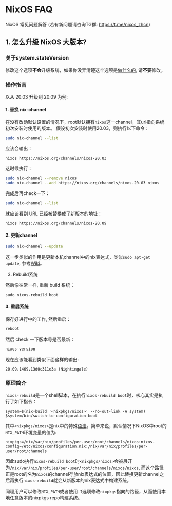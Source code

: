 # NixOS FAQ
NixOS 常见问题解答  (若有新问题请咨询TG群: https://t.me/nixos_zhcn)


## 1. 怎么升级 NixOS 大版本?

### 关于system.stateVersion

修改这个选项**不会**升级系统，如果你没弄清楚这个选项是[做什么的](https://github.com/NixOS/nixpkgs/blob/master/nixos/modules/misc/version.nix#L56), 请**不要**修改。

### 操作指南

以从 20.03 升级到 20.09 为例:

#### 1. 替换 nix-channel

在没有改动默认设置的情况下，root默认拥有`nixos`这一channel，其url指向系统初次安装时使用的版本。
假设初次安装时使用20.03，则执行以下命令：

```sh
sudo nix-channel --list
```
应该会输出：

```
nixos https://nixos.org/channels/nixos-20.03
```

这时候执行：

```sh
sudo nix-channel --remove nixos
sudo nix-channel --add https://nixos.org/channels/nixos-20.03 nixos
```

完成后再check一下：

```sh
sudo nix-channel --list
```

就应该看到 URL 已经被替换成了新版本的地址：

```
nixos https://nixos.org/channels/nixos-20.09
```

#### 2. 更新channel

```sh
sudo nix-channel --update
```
这一步类似的作用是更新本机channel中的nix表达式，类似`sudo apt-get update`, 参考[Wiki](https://nixos.wiki/wiki/Cheatsheet)。

3. Rebuild系统

然后像往常一样, 重新 build 系统：

```
sudo nixos-rebuild boot

```

#### 3. 重启系统

保存好进行中的工作, 然后重启：

```sh
reboot
```

然后 check 一下版本号是否最新：

```sh
nixos-version
```

现在应该能看到类似下面这样的输出:

```
20.09.1469.13d0c311e3a (Nightingale)
```

### 原理简介

`nixos-rebuild`是一个shell脚本，在执行`nixos-rebuild boot`时，核心其实是执行了如下指令：
```
system=$(nix-build '<nixpkgs/nixos>' --no-out-link -A system)
$system/bin/switch-to-configuration boot
```
其中`<nixpkgs/nixos>`是nix中的特殊[语法](https://nixos.org/manual/nix/stable/#env-NIX_PATH)。简单来说，默认情况下NixOS中root的`NIX_PATH`环境变量的值为:
```
nixpkgs=/nix/var/nix/profiles/per-user/root/channels/nixos:nixos-config=/etc/nixos/configuration.nix:/nix/var/nix/profiles/per-user/root/channels
```
因此sudo执行`nixos-rebuild boot`时`<nixpkgs/nixos>`会被展开为`/nix/var/nix/profiles/per-user/root/channels/nixos/nixos`, 而这个路径正是root的名为`nixos`的channel存放nix表达式的位置，因此替换更新channel之后再执行`nixos-rebuild`就会从新版本的nix表达式中构建系统。

同理用户可以修改`NIX_PATH`或者使用`-I`选项修改`nixpkgs`指向的路径，从而使用本地任意版本的nixpkgs repo构建系统。
